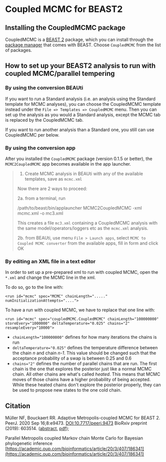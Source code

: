 # Coupled MCMC for BEAST2


## Installing the CoupledMCMC package

CoupledMCMC is a [BEAST 2](http://beast2.org) package, which you can install through the 
[package manager](http://www.beast2.org/managing-packages/) that comes with BEAST.
Choose `CoupledMCMC` from the list of packages.

## How to set up your BEAST2 analysis to run with coupled MCMC/parallel tempering 

### By using the conversion BEAUti

If you want to run a Standard analysis (i.e. an analysis using the Standard template for MCMC analyses), you can choose the CoupledMCMC template instead under the `File => Templates => CoupledMCMC` menu. Then you can set up the analysis as you would a Standard analysis, except the MCMC tab is replaced by the CoupledMCMC tab.

If you want to run another analysis than a Standard one, you still can use CoupledMCMC per below.

### By using the conversion app

After you installed the `CoupledMCMC` package (version 0.1.5 or better), the `MCMC2CoupledMCMC` app becomes available in the app launcher.

>
> 1. Create MCMC analysis in BEAUti with any of the available templates, save as `mcmc.xml`
> 
> Now there are 2 ways to proceed:
> 
> 2a. from a terminal, run
>
>  /path/to/beast/bin/applauncher MCMC2CoupledMCMC -xml mcmc.xml -o mc3.xml
>
> This creates a file `mc3.xml` containing a CoupledMCMC analysis with the same model/operators/loggers etc as the `mcmc.xml` analysis.
>
> 2b. from BEAUti, use menu `File > Launch apps`, select `MCMC to Coupled MCMC converter` from the available apps, fill in form and click OK
>


### By editing an XML file in a text editor

In order to set up a pre-prepared xml to run with coupled MCMC, open the  `*.xml` and change the MCMC line in the xml.

To do so, go to the line with:

```
<run id="mcmc" spec="MCMC" chainLength="....." numInitializationAttempts="....">
```

To have a run with coupled MCMC, we have to replace that one line with:

```
<run id="mcmc" spec="coupledMCMC.CoupledMCMC" chainLength="100000000" storeEvery="1000000" deltaTemperature="0.025" chains="2" resampleEvery="10000">
```
* `chainLength="100000000"` defines for how many iterations the chains is run
* `deltaTemperature="0.025"` defines the temperature difference between the chain *n* and chain *n-1*. This value should be changed such that the acceptance probability of a swap is between 0.25 and 0.6
* `chains="2"` defines the number of parallel chains that are run. The first chain is the one that explores the posterior just like a normal MCMC chain. All other chains are what's called *heated*. This means that MCMC moves of those chains have a higher probability of being accepted. While these heated chains don't explore the posterior properly, they can be used to propose new states to the one cold chain.   


## Citation

Müller NF, Bouckaert RR. Adaptive Metropolis-coupled MCMC for BEAST 2. PeerJ. 2020 Sep 16;8:e9473. [DOI:10.7717/peerj.9473](https://doi.org/10.7717/peerj.9473)
BioRxiv preprint (2019): 603514. ([abstract](https://www.biorxiv.org/content/10.1101/603514v1.abstract), [pdf](https://www.biorxiv.org/content/biorxiv/early/2019/04/09/603514.full.pdf));


Parallel Metropolis coupled Markov chain Monte Carlo for Bayesian phylogenetic inference 
[https://academic.oup.com/bioinformatics/article/20/3/407/186341](https://academic.oup.com/bioinformatics/article/20/3/407/186341)
